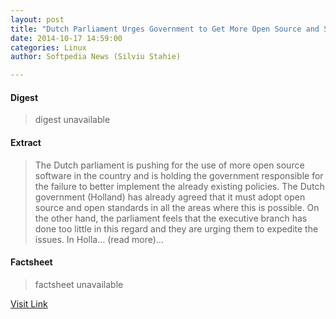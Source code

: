 ```yaml
---
layout: post
title: "Dutch Parliament Urges Government to Get More Open Source and Spend Less Money"
date: 2014-10-17 14:59:00
categories: Linux
author: Softpedia News (Silviu Stahie)

---
```



#### Digest
>digest unavailable

#### Extract
>The Dutch parliament is pushing for the use of more open source software in the country and is holding the government responsible for the failure to better implement the already existing policies. The Dutch government (Holland) has already agreed that it must adopt open source and open standards in all the areas where this is possible. On the other hand, the parliament feels that the executive branch has done too little in this regard and they are urging them to expedite the issues. In Holla... (read more)...

#### Factsheet
>factsheet unavailable

[Visit Link](http://spd.rss.ac/aHR0cDovL25ld3Muc29mdHBlZGlhLmNvbS9uZXdzL0R1dGNoLVBhcmxpYW1lbnQtVXJnZXMtR292ZXJubWVudC10by1HZXQtTW9yZS1PcGVuLVNvdXJjZS1hbmQtU3BlbmQtTGVzcy1Nb25leS00NjI0NzYuc2h0bWw=)


